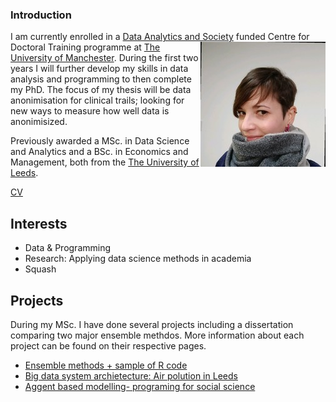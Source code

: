 
### Introduction 

I am currently enrolled in a [Data Analytics and Society](https://datacdt.org/) funded Centre for Doctoral Training <img src="0.jpg" alt="Photo of Ana Nicoriciu" align="right" /> programme at [The University of Manchester](https://www.manchester.ac.uk/). During the first two years I will further develop my skills in data analysis and programming to then complete my PhD. The focus of my thesis will be data anonimisation for clinical trails; looking for new ways to measure how well data is anonimisized. 

Previously awarded a MSc. in Data Science and Analytics and a BSc. in Economics and Management, both from the [The University of Leeds](https://www.leeds.ac.uk/).  

<A HREF = "CV.html">CV</A>
## Interests
- Data & Programming
- Research: Applying data science methods in academia 
- Squash

## Projects
During my MSc. I have done several projects including a dissertation comparing two major ensemble methdos. More information about each project can be found on their respective pages. 
<ul>
  <li><A HREF = "dissertation.md">Ensemble methods + sample of R code</A></li>
  <li><A HREF = "big_data.md">Big data system archietecture: Air polution in Leeds</A></li>
  <li><A HREF = "agent_based_modelling.md">Aggent based modelling- programing for social science</A>
</li>
</ul>



